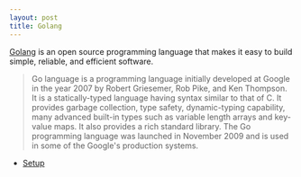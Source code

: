 ```yaml
---
layout: post
title: Golang
---
```


[Golang](https://golang.org) is an open source programming language that makes it easy to build simple, reliable, and efficient software.

  > Go language is a programming language initially developed at Google in the year 2007 by Robert Griesemer, Rob Pike, and Ken Thompson. It is a statically-typed language having syntax similar to that of C. It provides garbage collection, type safety, dynamic-typing capability, many advanced built-in types such as variable length arrays and key-value maps. It also provides a rich standard library. The Go programming language was launched in November 2009 and is used in some of the Google's production systems.

* [Setup](setup.md)